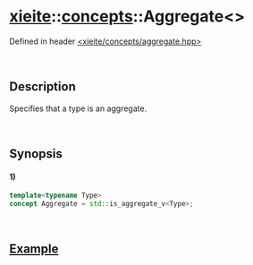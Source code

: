 # [xieite](../../xieite.md)\:\:[concepts](../../concepts.md)\:\:Aggregate\<\>
Defined in header [<xieite/concepts/aggregate.hpp>](../../../include/xieite/concepts/aggregate.hpp)

&nbsp;

## Description
Specifies that a type is an aggregate.

&nbsp;

## Synopsis
#### 1)
```cpp
template<typename Type>
concept Aggregate = std::is_aggregate_v<Type>;
```

&nbsp;

## [Example](https://en.cppreference.com/w/cpp/types/is_aggregate#Example)
